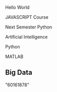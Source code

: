 Hello World

JAVASCRIPT Course

Next Semester Python

Artificial Intelligence

Python

MATLAB 
## Big Data
"60161878"